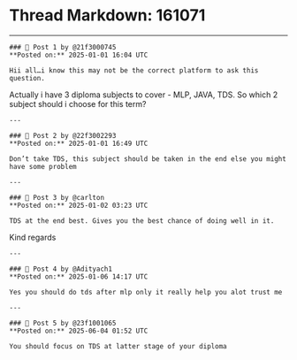 # Thread Markdown: 161071

---

    ### 💬 Post 1 by @21f3000745  
    **Posted on:** 2025-01-01 16:04 UTC  

    Hii all…i know this may not be the correct platform to ask this question.
Actually i have 3 diploma subjects to cover - MLP, JAVA, TDS. So which 2 subject should i choose for this term?

    ---

    ### 💬 Post 2 by @22f3002293  
    **Posted on:** 2025-01-01 16:49 UTC  

    Don’t take TDS, this subject should be taken in the end else you might have some problem

    ---

    ### 💬 Post 3 by @carlton  
    **Posted on:** 2025-01-02 03:23 UTC  

    TDS at the end best. Gives you the best chance of doing well in it.
Kind regards

    ---

    ### 💬 Post 4 by @Adityach1  
    **Posted on:** 2025-01-06 14:17 UTC  

    Yes you should do tds after mlp only it really help you alot trust me

    ---

    ### 💬 Post 5 by @23f1001065  
    **Posted on:** 2025-06-04 01:52 UTC  

    You should focus on TDS at latter stage of your diploma

    